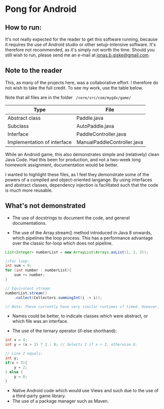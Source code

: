 # Pong for Android

## How to run: 
It's not really expected for the reader to get this software running, because it requires the use of Android studio or other 
setup-intensive software. It's therefore not recommended, as it's simply not worth the time. Should you still wish to run, 
please send me an e-mail at [jonas.b.giske@gmail.com](mailto:jonas.b.giske@gmail.com). 

## Note to the reader
This, as many of the projects here, was a collaborative effort. I therefore do not wish to take the full credit. 
To see my work, use the table below. 

Note that all files are in the folder ` /core/src/com/mygdx/game/`

| Type                        | File                        |
| --------------------------- | --------------------------- |
| Abstract class              | Paddle.java                 |
| Subclass                    | AutoPaddle.java             |
| Interface                   | PaddleController.java       |
| Implementation of interface | ManualPaddleController.java |

While an Android game, this also demonstrates simple and (relatively) clean Java Code. Had this been for production, and not a two-week long homework assignment, documentation would be better. 

I wanted to highlight these files, as I feel they demonstrate some of the powers of a compiled and object-oriented langange. By using interfaces and abstract classes, dependency injection is facilitated such that the code is much more reusable. 

## What's not demonstrated 

- The use of docstrings to document the code, and general documentations. 

- The use of the Array.stream() method introduced in Java 8 onwards, which pipelines the loop process. This has a performance advantage over the classic for-loop which does not pipeline. 

``` Java
List<Integer> numberList = new ArrayList(Arrays.asList(1, 2, 3));

//For loop: 
int sum = 0;
for (int number : numberList){
    sum += number; 
}

// Equivalent stream: 
numberList.stream()
    .collect(Collectors.summingInt(i -> i));

// Note: These currently have very similar runtimes if timed. However, this mainly due to the for-loop in the Java VM is heavily optimized over decades, while .stream() is only a few years old and not optimized. 
```

- Names could be better, to indicate classes which were abstract, or which file was an interface. 

- The use of the ternary operator (if-else shorthand):

```Java
int x = 4;
int y = (x > 3) ? 2 : 8; // Selects 2 if x > 3, otherwise 8. 

// Line 2 equals: 
int y; 
if(x > 3){
    y = 2;
} else {
    y = 8; 
}
```



- Native Android code which would use Views and such due to the use of a third-party game library. 
- The use of a package manager such as Maven. 

